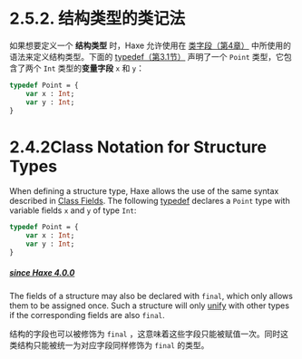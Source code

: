 # 2.5.2. 结构类型的类记法

如果想要定义一个 **结构类型** 时，Haxe 允许使用在 [类字段（第4章）](http:///#) 中所使用的语法来定义结构类型。下面的 [typedef（第3.1节）](http:///#) 声明了一个  `Point` 类型，它包含了两个 `Int` 类型的**变量字段** `x` 和 `y`：

```haxe
typedef Point = {
    var x : Int; 
    var y : Int;
}
```

# 2.4.2Class Notation for Structure Types

When defining a structure type, Haxe allows the use of the same syntax described in [Class Fields](https://haxe.org/manual/class-field.html). The following [typedef](https://haxe.org/manual/type-system-typedef.html) declares a `Point` type with variable fields `x` and `y` of type `Int`:

```haxe
typedef Point = {
    var x : Int;
    var y : Int;
}
```



##### [since Haxe 4.0.0](https://haxe.org/manual/types-structure-class-notation.html#since-haxe-4.0.0)

The fields of a structure may also be declared with `final`, which only allows them to be assigned once. Such a structure will only [unify](https://haxe.org/manual/type-system-unification.html) with other types if the corresponding fields are also `final`.

结构的字段也可以被修饰为 `final` ，这意味着这些字段只能被赋值一次。同时这类结构只能被统一为对应字段同样修饰为 `final` 的类型。

